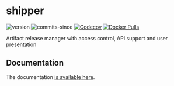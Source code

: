 # shipper
![version](https://img.shields.io/github/v/release/ericswpark/shipper)
![commits-since](https://img.shields.io/github/commits-since/ericswpark/shipper/latest)
[![Codecov](https://img.shields.io/codecov/c/github/shipperstack/shipper)](https://app.codecov.io/gh/shipperstack/shipper)
[![Docker Pulls](https://img.shields.io/docker/pulls/ericswpark/shipper)](https://hub.docker.com/repository/docker/ericswpark/shipper)

Artifact release manager with  access control, API support and user presentation

## Documentation

The documentation [is available here](docs/README.md).
